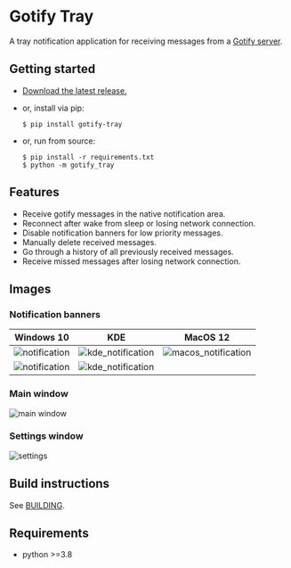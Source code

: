 # Gotify Tray


A tray notification application for receiving messages from a [Gotify server](https://github.com/gotify/server).


## Getting started


- [Download the latest release.](https://github.com/seird/gotify-tray/releases/latest)

- or, install via pip:
    ```shell
    $ pip install gotify-tray
    ```

- or, run from source:
    ```shell
    $ pip install -r requirements.txt
    $ python -m gotify_tray
    ```


## Features

- Receive gotify messages in the native notification area.
- Reconnect after wake from sleep or losing network connection.
- Disable notification banners for low priority messages.
- Manually delete received messages.
- Go through a history of all previously received messages.
- Receive missed messages after losing network connection.


## Images

### Notification banners

Windows 10                                         |  KDE                                                      |  MacOS 12
:-------------------------------------------------:|:---------------------------------------------------------:|:---------------------------------------------------------:
![notification](https://raw.githubusercontent.com/seird/gotify-tray/develop/images/notification.png)            |  ![kde_notification](https://raw.githubusercontent.com/seird/gotify-tray/develop/images/kde_notification.png)      |  ![macos_notification](https://raw.githubusercontent.com/seird/gotify-tray/develop/images/macos_notification.png)
![notification](https://raw.githubusercontent.com/seird/gotify-tray/develop/images/notification_centre.png)     |  ![kde_notification](https://raw.githubusercontent.com/seird/gotify-tray/develop/images/kde_notification_centre.png) |  

### Main window
![main window](https://raw.githubusercontent.com/seird/gotify-tray/develop/images/main_window.png)

### Settings window
![settings](https://raw.githubusercontent.com/seird/gotify-tray/develop/images/settings.png)


## Build instructions

See [BUILDING](BUILDING.md).


## Requirements

- python >=3.8
